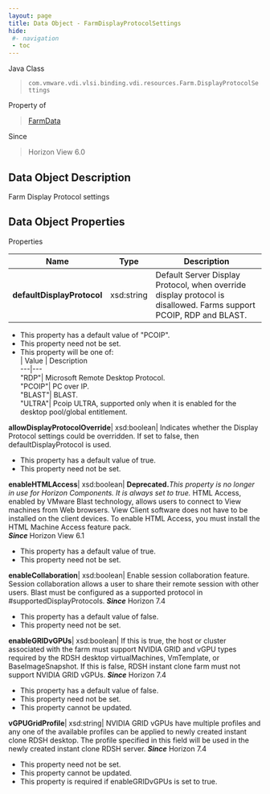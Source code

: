 ```yaml
---
layout: page
title: Data Object - FarmDisplayProtocolSettings
hide:
 #- navigation
 - toc
---
```






Java Class  
> `com.vmware.vdi.vlsi.binding.vdi.resources.Farm.DisplayProtocolSettings`

Property of  
> [FarmData](vdi.resources.Farm.FarmData.md#field_detail)

Since  
> Horizon View 6.0


## Data Object Description 

Farm Display Protocol settings 

## Data Object Properties

Properties

Name |  Type |  Description   
---|---|---  
**defaultDisplayProtocol**|  xsd:string|  Default Server Display Protocol, when override display protocol is disallowed. Farms support PCOIP, RDP and BLAST.   


  * This property has a default value of "PCOIP".
 * This property need not be set.
  * This property will be one of:  
|  Value |  Description   
---|---  
"RDP"| Microsoft Remote Desktop Protocol.  
"PCOIP"| PC over IP.  
"BLAST"| BLAST.  
"ULTRA"| Pcoip ULTRA, supported only when it is enabled for the desktop pool/global entitlement.  

  
**allowDisplayProtocolOverride**|  xsd:boolean|  Indicates whether the Display Protocol settings could be overridden. If set to false, then defaultDisplayProtocol is used.   


  * This property has a default value of true.
 * This property need not be set.

  
**enableHTMLAccess**|  xsd:boolean| **Deprecated.**_This property is no longer in use for Horizon Components. It is always set to true._ HTML Access, enabled by VMware Blast technology, allows users to connect to View machines from Web browsers. View Client software does not have to be installed on the client devices. To enable HTML Access, you must install the HTML Machine Access feature pack.  
**_Since_** Horizon View 6.1  


  * This property has a default value of true.
 * This property need not be set.

  
**enableCollaboration**|  xsd:boolean|  Enable session collaboration feature. Session collaboration allows a user to share their remote session with other users. Blast must be configured as a supported protocol in #supportedDisplayProtocols.  **_Since_** Horizon 7.4  


  * This property has a default value of false.
 * This property need not be set.

  
**enableGRIDvGPUs**|  xsd:boolean|  If this is true, the host or cluster associated with the farm must support NVIDIA GRID and vGPU types required by the RDSH desktop virtualMachines, VmTemplate, or BaseImageSnapshot. If this is false, RDSH instant clone farm must not support NVIDIA GRID vGPUs.  **_Since_** Horizon 7.4  


  * This property has a default value of false.
 * This property need not be set.
 * This property cannot be updated.

  
**vGPUGridProfile**|  xsd:string|  NVIDIA GRID vGPUs have multiple profiles and any one of the available profiles can be applied to newly created instant clone RDSH desktop. The profile specified in this field will be used in the newly created instant clone RDSH server.  **_Since_** Horizon 7.4  


 * This property need not be set.
 * This property cannot be updated.
  * This property is required if enableGRIDvGPUs is set to true.

  
  

  

